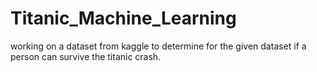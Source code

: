 # Titanic_Machine_Learning

working on a dataset from kaggle to determine for the given dataset if a person can survive the titanic crash.
